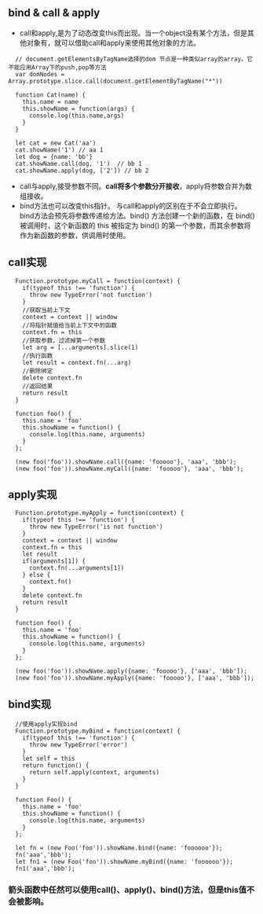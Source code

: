 ## bind & call & apply
  - call和apply,是为了动态改变this而出现。当一个object没有某个方法，但是其他对象有，就可以借助call和apply来使用其他对象的方法。
  ```
    // document.getElementsByTagName选择的dom 节点是一种类似array的array。它不能应用Array下的push,pop等方法
    var domNodes = Array.prototype.slice.call(document.getElementByTagName("*"))
  ```
  ```
    function Cat(name) {
      this.name = name
      this.showName = function(args) {
        console.log(this.name,args)
      }
    }

    let cat = new Cat('aa')
    cat.showName('1') // aa 1
    let dog = {name: 'bb'}
    cat.showName.call(dog, '1')  // bb 1
    cat.showName.apply(dog, ['2']) // bb 2
  ```
  - call与apply,接受参数不同。**call将多个参数分开接收**，apply将参数合并为数组接收。
  - bind方法也可以改变this指针。 与call和apply的区别在于不会立即执行。bind方法会预先将参数传递给方法。bind() 方法创建一个新的函数，在 bind() 被调用时，这个新函数的 this 被指定为 bind() 的第一个参数，而其余参数将作为新函数的参数，供调用时使用。

## call实现
```
  Function.prototype.myCall = function(context) {
    if(typeof this !== 'function') {
      throw new TypeError('not function')
    }
    //获取当前上下文
    context = context || window
    //将指针赋值给当前上下文中的函数
    context.fn = this
    //获取参数，过滤掉第一个参数
    let arg = [...arguments].slice(1)
    //执行函数
    let result = context.fn(...arg)
    //删除绑定
    delete context.fn
    //返回结果
    return result
  }

  function foo() {
    this.name = 'foo'
    this.showName = function() {
      console.log(this.name, arguments)
    }
  };

  (new foo('foo')).showName.call({name: 'fooooo'}, 'aaa', 'bbb');
  (new foo('foo')).showName.myCall({name: 'fooooo'}, 'aaa', 'bbb');
```

## apply实现
```
  Function.prototype.myApply = function(context) {
    if(typeof this !== 'function') {
      throw new TypeError('is not function')
    }
    context = context || window
    context.fn = this
    let result
    if(arguments[1]) {
      context.fn(...arguments[1])
    } else {
      context.fn()
    }
    delete context.fn
    return result
  }

  function foo() {
    this.name = 'foo'
    this.showName = function() {
      console.log(this.name, arguments)
    }
  };

  (new foo('foo')).showName.apply({name: 'fooooo'}, ['aaa', 'bbb']);
  (new foo('foo')).showName.myApply({name: 'fooooo'}, ['aaa', 'bbb']);
```

## bind实现
```
  //使用apply实现bind
  Function.prototype.myBind = function(context) {
    if(typeof this !== 'function') {
      throw new TypeError('error')
    }
    let self = this
    return function() {
      return self.apply(context, arguments)
    }
  }

  function Foo() {
    this.name = 'foo'
    this.showName = function() {
      console.log(this.name, arguments)
    }
  };

  let fn = (new Foo('foo')).showName.bind({name: 'foooooo'});
  fn('aaa','bbb');
  let fn1 = (new Foo('foo')).showName.myBind({name: 'foooooo'});
  fn1('aaa','bbb');
```

### 箭头函数中任然可以使用call()、apply()、bind()方法，但是this值不会被影响。
